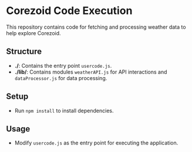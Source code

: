 # Corezoid Code Execution

This repository contains code for fetching and processing weather data to help explore Corezoid.

## Structure

- **./**: Contains the entry point `usercode.js`.
- **./lib/**: Contains modules `weatherAPI.js` for API interactions and `dataProcessor.js` for data processing.

## Setup

- Run `npm install` to install dependencies.

## Usage

- Modify `usercode.js` as the entry point for executing the application.
